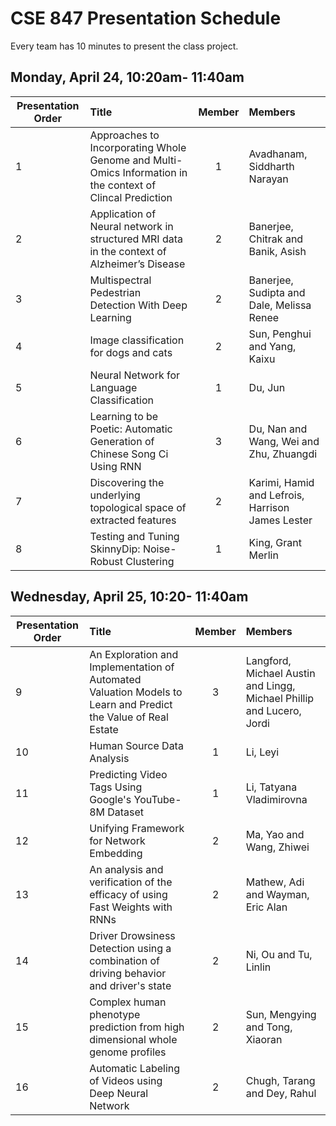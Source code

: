 # CSE 847 Presentation Schedule

Every team has 10 minutes to present the class project. 

## Monday, April 24, 10:20am- 11:40am

|	Presentation Order	|	Title	|	Member | Members |
| ------------------- |:------|:------:| :------ |
|	1	|	Approaches to Incorporating Whole Genome and Multi-Omics Information in the context of Clincal Prediction	|	1	|	Avadhanam, Siddharth Narayan			|
|	2	|	Application of Neural network in structured MRI data in the context of Alzheimer’s Disease	|	2	|	Banerjee, Chitrak	and  Banik, Asish		|
|	3	|	Multispectral Pedestrian Detection With Deep Learning	|	2	|	Banerjee, Sudipta	and Dale, Melissa Renee		|
|	4	|	Image classification for dogs and cats	|	2	|	Sun, Penghui	and Yang, Kaixu		|
|	5	|	Neural Network for Language Classification	|	1	|	Du, Jun			|
|	6	|	Learning to be Poetic: Automatic Generation of Chinese Song Ci Using RNN	|	3	|	Du, Nan	and Wang, Wei	and Zhu, Zhuangdi	|
|	7	|	Discovering the underlying topological space of extracted features	|	2	|	Karimi, Hamid	and Lefrois, Harrison James Lester		|
|	8	|	Testing and Tuning SkinnyDip: Noise-Robust Clustering	|	1	|	King, Grant Merlin			|


## Wednesday, April 25, 10:20- 11:40am

|	Presentation Order	|	Title	|	Member | Members |
| ------------------- |:------|:------:| :------ |
|	9	|	An Exploration and Implementation of Automated Valuation Models to Learn and Predict the Value of Real Estate	|	3	|	Langford, Michael Austin	and Lingg, Michael Phillip	and Lucero, Jordi	|
|	10	|	Human Source Data Analysis	|	1	|	Li, Leyi			|
|	11	|	Predicting Video Tags Using Google's YouTube-8M Dataset	|	1	|	Li, Tatyana Vladimirovna			|
|	12	|	Unifying Framework for Network Embedding	|	2	|	Ma, Yao	and Wang, Zhiwei		|
|	13	|	An analysis and verification of the efficacy of using Fast Weights with RNNs	|	2	|	Mathew, Adi	and Wayman, Eric Alan		|
|	14	|	Driver Drowsiness Detection using a combination of driving behavior and driver's state	|	2	|	Ni, Ou	and Tu, Linlin		|
|	15	|	Complex human phenotype prediction from high dimensional whole genome profiles	|	2	|	Sun, Mengying	and Tong, Xiaoran		|
|	16	|	Automatic Labeling of Videos using Deep Neural Network	|	2	|	Chugh, Tarang	and Dey, Rahul		|
